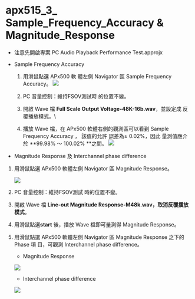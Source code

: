apx515\_3\_ Sample\_Frequency\_Accuracy & Magnitude\_Response
=============================================================

-   注意先開啟專案 PC Audio Playback Performance Test.approjx

-   Sample Frequency Accuracy

    1.  用滑鼠點選 APx500 軟 體左側 Navigator 區 Sample Frequency
        Accuracy。 ![](https://i.imgur.com/drxI444.png)

    2.  PC 音量控制：維持FSOV測試時 的位置不變。
    3.  開啟 Wave 檔 **Full Scale Output Voltage-48K-16b.wav**，並設定成
        反覆播放模式。\
    4.  播放 Wave 檔，在 APx500 軟體右側的觀測區可以看到 Sample
        Frequency Accuracy ， 該值的允許 誤差為± 0.02%，因此 量測值應介
        於 **99.98% ～ 100.02% **之間。
        ![](https://i.imgur.com/gGjlVse.png)

-   Magnitude Response 及 Interchannel phase difference

1.  用滑鼠點選 APx500 軟體左側 Navigator 區 Magnitude Response。

    ![](https://i.imgur.com/jLfrFeE.png)

2.  PC 音量控制：維持FSOV測試 時的位置不變。

3.  開啟 Wave 檔 **Line-out Magnitude
    Response-M48k.wav，取消反覆播放模式**。

4.  用滑鼠點選**start** 後，播放 Wave 檔即可量測得 Magnitude Response。

5.  用滑鼠點選 APx500 軟體左側 Navigator 區 Magnitude Response 之下的
    Phase 項 目，可觀測 Interchannel phase difference。

    -   Magnitude Response

    ![](https://i.imgur.com/HYyCHnr.png)

    -   Interchannel phase difference

    ![](https://i.imgur.com/RqHOmgp.png)


